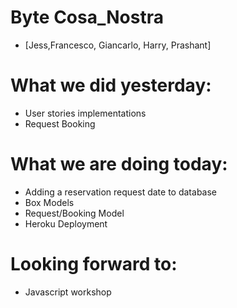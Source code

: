 # Byte Cosa_Nostra
* [Jess,Francesco, Giancarlo, Harry, Prashant]

# What we did yesterday:
* User stories implementations
* Request Booking



# What we are doing today:
* Adding a reservation request date to database
* Box Models
* Request/Booking Model
* Heroku Deployment


# Looking forward to:
* Javascript workshop
